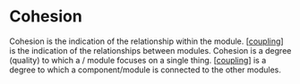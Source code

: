 # Cohesion

Cohesion is the indication of the relationship within the module. [[coupling]] is the indication of the relationships between modules. Cohesion is a degree (quality) to which a / module focuses on a single thing. [[coupling]] is a degree to which a component/module is connected to the other modules.

[//begin]: # "Autogenerated link references for markdown compatibility"
[coupling]: coupling "Coupling "
[//end]: # "Autogenerated link references"
